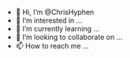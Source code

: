 - 👋 Hi, I’m @ChrisHyphen
- 👀 I’m interested in ...
- 🌱 I’m currently learning ...
- 💞️ I’m looking to collaborate on ...
- 📫 How to reach me ...

<!---
ChrisHyphen/ChrisHyphen is a ✨ special ✨ repository because its `README.md` (this file) appears on your GitHub profile.
You can click the Preview link to take a look at your changes.
--->
